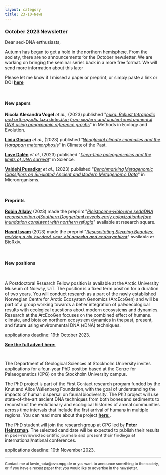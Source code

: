 ```yaml
---
layout: category
title: 23-10-News
---
```


<div class="section">
<h3 class="section-title underline">October 2023 Newsletter</h3>
</div>

<p>Dear sed-DNA enthusiasts,</p>
<div class="intro">
<p>Autumn has begun to get a hold in the northern hemisphere. From the society, there are no announcements for the October newsletter. We are working on bringing the seminar series back in a more free format. We will send more information about this later.</p> 

<p>Please let me know if I missed a paper or preprint, or simply paste a link or DOI <a href="https://docs.google.com/forms/d/1-8Wct-4bm0t0U4gApA92XDzlRM1B1WgIJdi-ihtWEcI/prefill" target="_blank"><b>here</b></a>
</p>


<br>
<div class="intro">
<h4 class="section-title underline">New papers</h4>

<p><b>Nicola Alexandra Vogel</b> <i> et al.,</i> (2023) published "<a href="https://doi.org/10.5194/cp-14-1669-2018" target="_blank"><u><i>euka: Robust tetrapodic and arthropodic taxa detection from modern and ancient environmental DNA using pangenomic reference graphs</i></u></a>" in Methods in Ecology and Evolution.</p>

<p><a href="https://www.researchgate.net/profile/Liviu-Giosan" target="_blank"><b>Liviu Giosan</b></a> <i> et al.,</i> (2023) published "<a href="https://doi.org/10.5194/cp-14-1669-2018" target="_blank"><u><i>Neoglacial climate anomalies and the Harappan metamorphosis</i></u></a>" in Climate of the Past.</p>

<p><a href="https://scholar.google.com/citations?user=MrkagkoAAAAJ&hl=en&oi=ao" target="_blank"><b>Love Dalén</b></a> <i> et al.,</i> (2023) published "<a href="https://www.science.org/doi/10.1126/science.adh7943" target="_blank"><u><i>Deep-time paleogenomics and the limits of DNA survival</i></u></a>" in Science.</p>

<p><a href="https://scholar.google.com/citations?user=ojkxKnMAAAAJ&hl=en&oi=ao" target="_blank"><b>Vaidehi Pusadkar</b></a> <i> et al.,</i> (2023) published "<a href="https://doi.org/10.3390/microorganisms11102478" target="_blank"><u><i>Benchmarking Metagenomic Classifiers on Simulated Ancient and Modern Metagenomic Data</i></u></a>" in Microorganisms.</p>



<br>

<div class="intro">
<h4 class="section-title underline">Preprints</h4>

<p><a href="https://scholar.google.com/citations?hl=en&user=JAGL8DQAAAAJ&view_op=list_works&sortby=pubdate" target="_blank"><b> Robin Allaby</b></a> (2023) made the preprint "<a href="https://doi.org/10.21203/rs.3.rs-3296992/v1" target="_blank"><u><i>Pleistocene-Holocene sedaDNA reconstruction ofSouthern Doggerland reveals early colonizationbefore inundation consistent with northern refugia</i></u></a>" available at research square.</p>

<p><a href="https://www.researchgate.net/profile/Issam-Hasni" target="_blank"><b> Hasni Issam</b></a> (2023) made the preprint "<a href="https://doi.org/10.1101/2023.09.22.558946" target="_blank"><u><i>Resuscitating Sleeping Beauties: reviving a six-hundred-year-old amoeba and endosymbiont</i></u></a>" available at BioRxiv.</p>
<br>
<div class="intro">
<h4 class="section-title underline">New positions</h4>
<br>

<p>A Postdoctoral Research Fellow position is available at the Arctic University Museum of Norway, UiT. The position is a fixed term position for a duration of two years. You will conduct research as a part of the newly established Norwegian Centre for Arctic Ecosystem Genomics (ArcEcoGen) and will be part of a group working towards a better integration of paleoecological results with ecological questions about modern ecosystems and dynamics. Research at the ArcEcoGen focuses on the combined effect of humans, climate, and biota on northern ecosystem dynamics in the past, present, and future using environmental DNA (eDNA) techniques.</p>

<p>applications deadline: 19th October 2023.</p>
<p><a href="https://www.jobbnorge.no/en/available-jobs/job/249474/postdoctoral-fellow-in-statistical-palaeoecology-for-ancient-dna-datasets"><b>See the full advert here:</b></a> </p>

<br>  
<p>The Department of Geological Sciences at Stockholm University invites applications for a four-year PhD position based at the Centre for Palaeogenetics (CPG) on the Stockholm University campus.</p> 

<p>The PhD project is part of the First Contact research program funded by the Knut and Alice Wallenberg Foundation, with the goal of understanding the impacts of human dispersal on faunal biodiversity. The PhD project will use state-of-the-art ancient DNA techniques from both bones and sediments to reconstruct the evolutionary and ecological histories of animal communities across time intervals that include the first arrival of humans in multiple regions. You can read more about the project <a href="https://kaw.wallenberg.org/en/research/exploring-our-first-meeting-mammoths"><b>here:</b></a>.</p>

<p>The PhD student will join the research group at CPG led by <a href="http://palaeogenetics.com/peter-heintzman/"><b> Peter Heintzman</b></a>. The selected candidate will be expected to publish their results in peer-reviewed scientific journals and present their findings at international/national conferences.</p>
<p>applications deadline: 10th November 2023.</p>



<hr />
<p><small>Contact me at kevin_nota@eva.mpg.de or you want to announce something to the society, or if you have a recent paper that you would like to advertise in the newsletter.</small></p>
